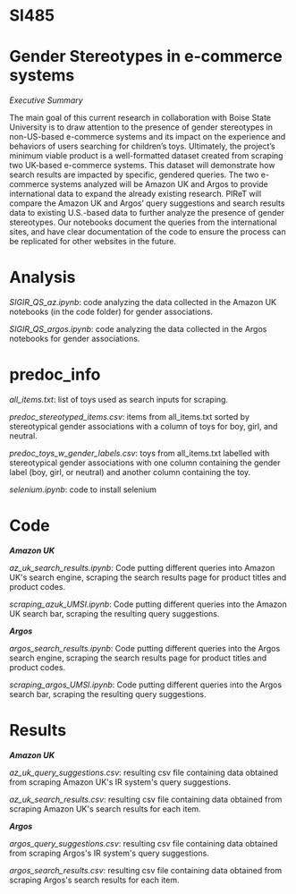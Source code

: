 # SI485
# Gender Stereotypes in e-commerce systems

*Executive Summary*

The main goal of this current research in collaboration with Boise State University is to draw attention to the presence of gender stereotypes in non-US-based e-commerce systems and its impact on the experience and behaviors of users searching for children’s toys.
 Ultimately, the project’s minimum viable product is a well-formatted dataset created from scraping two UK-based e-commerce systems. This dataset will demonstrate how search results are impacted by specific, gendered queries. The two e-commerce systems analyzed will be Amazon UK and Argos to provide international data to expand the already existing research.
PIReT will compare the Amazon UK and Argos’ query suggestions and search results data to existing U.S.-based data to further analyze the presence of gender stereotypes. Our notebooks document the queries from the international sites, and have clear documentation of the code to ensure the process can be replicated for other websites in the future.


# Analysis
*SIGIR_QS_az.ipynb*: code analyzing the data collected in the Amazon UK notebooks (in the code folder) for gender associations.

*SIGIR_QS_argos.ipynb*: code analyzing the data collected in the Argos notebooks for gender associations.

# predoc_info
*all_items.txt*: list of toys used as search inputs for scraping.

*predoc_stereotyped_items.csv*: items from all_items.txt sorted by stereotypical gender associations with a column of toys for boy, girl, and neutral.

*predoc_toys_w_gender_labels.csv*: toys from all_items.txt labelled with stereotypical gender associations with one column containing the gender label (boy, girl, or neutral) and another column containing the toy.

*selenium.ipynb*: code to install selenium


# Code
***Amazon UK***</br>

*az_uk_search_results.ipynb*: Code putting different queries into Amazon UK's search engine, scraping the search results page for product titles and product codes.

*scraping_azuk_UMSI.ipynb*: Code putting different queries into the Amazon UK search bar, scraping the resulting query suggestions.

***Argos***</br>

*argos_search_results.ipynb*: Code putting different queries into the Argos search engine, scraping the search results page for product titles and product codes.

*scraping_argos_UMSI.ipynb*: Code putting different queries into the Argos search bar, scraping the resulting query suggestions.


# Results

***Amazon UK***</br>

*az_uk_query_suggestions.csv*: resulting csv file containing data obtained from scraping Amazon UK's IR system's query suggestions.

*az_uk_search_results.csv*: resulting csv file containing data obtained from scraping Amazon UK's search results for each item.

***Argos***</br>

*argos_query_suggestions.csv*: resulting csv file containing data obtained from scraping Argos's IR system's query suggestions.

*argos_search_results.csv*: resulting csv file containing data obtained from scraping Argos's search results for each item.
